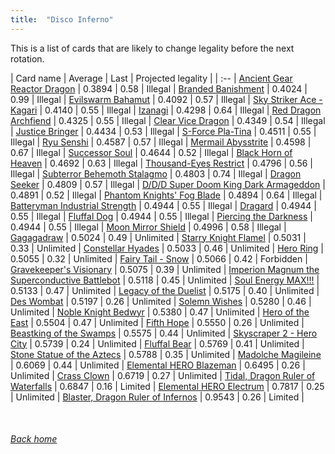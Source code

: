 ```yaml
---
title:  "Disco Inferno"
---
```


This is a list of cards that are likely to change legality before the next rotation.

| Card name | Average | Last | Projected legality |
| :-- |
[Ancient Gear Reactor Dragon](https://db.ygoprodeck.com/card/?search=Ancient%20Gear%20Reactor%20Dragon) | 0.3894 | 0.58 | Illegal |
[Branded Banishment](https://db.ygoprodeck.com/card/?search=Branded%20Banishment) | 0.4024 | 0.99 | Illegal |
[Evilswarm Bahamut](https://db.ygoprodeck.com/card/?search=Evilswarm%20Bahamut) | 0.4092 | 0.57 | Illegal |
[Sky Striker Ace - Kagari](https://db.ygoprodeck.com/card/?search=Sky%20Striker%20Ace%20-%20Kagari) | 0.4140 | 0.55 | Illegal |
[Izanagi](https://db.ygoprodeck.com/card/?search=Izanagi) | 0.4298 | 0.64 | Illegal |
[Red Dragon Archfiend](https://db.ygoprodeck.com/card/?search=Red%20Dragon%20Archfiend) | 0.4325 | 0.55 | Illegal |
[Clear Vice Dragon](https://db.ygoprodeck.com/card/?search=Clear%20Vice%20Dragon) | 0.4349 | 0.54 | Illegal |
[Justice Bringer](https://db.ygoprodeck.com/card/?search=Justice%20Bringer) | 0.4434 | 0.53 | Illegal |
[S-Force Pla-Tina](https://db.ygoprodeck.com/card/?search=S-Force%20Pla-Tina) | 0.4511 | 0.55 | Illegal |
[Ryu Senshi](https://db.ygoprodeck.com/card/?search=Ryu%20Senshi) | 0.4587 | 0.57 | Illegal |
[Mermail Abysstrite](https://db.ygoprodeck.com/card/?search=Mermail%20Abysstrite) | 0.4598 | 0.67 | Illegal |
[Successor Soul](https://db.ygoprodeck.com/card/?search=Successor%20Soul) | 0.4644 | 0.52 | Illegal |
[Black Horn of Heaven](https://db.ygoprodeck.com/card/?search=Black%20Horn%20of%20Heaven) | 0.4692 | 0.63 | Illegal |
[Thousand-Eyes Restrict](https://db.ygoprodeck.com/card/?search=Thousand-Eyes%20Restrict) | 0.4796 | 0.56 | Illegal |
[Subterror Behemoth Stalagmo](https://db.ygoprodeck.com/card/?search=Subterror%20Behemoth%20Stalagmo) | 0.4803 | 0.74 | Illegal |
[Dragon Seeker](https://db.ygoprodeck.com/card/?search=Dragon%20Seeker) | 0.4809 | 0.57 | Illegal |
[D/D/D Super Doom King Dark Armageddon](https://db.ygoprodeck.com/card/?search=D/D/D%20Super%20Doom%20King%20Dark%20Armageddon) | 0.4891 | 0.52 | Illegal |
[Phantom Knights' Fog Blade](https://db.ygoprodeck.com/card/?search=Phantom%20Knights'%20Fog%20Blade) | 0.4894 | 0.64 | Illegal |
[Batteryman Industrial Strength](https://db.ygoprodeck.com/card/?search=Batteryman%20Industrial%20Strength) | 0.4944 | 0.55 | Illegal |
[Dragard](https://db.ygoprodeck.com/card/?search=Dragard) | 0.4944 | 0.55 | Illegal |
[Fluffal Dog](https://db.ygoprodeck.com/card/?search=Fluffal%20Dog) | 0.4944 | 0.55 | Illegal |
[Piercing the Darkness](https://db.ygoprodeck.com/card/?search=Piercing%20the%20Darkness) | 0.4944 | 0.55 | Illegal |
[Moon Mirror Shield](https://db.ygoprodeck.com/card/?search=Moon%20Mirror%20Shield) | 0.4996 | 0.58 | Illegal |
[Gagagadraw](https://db.ygoprodeck.com/card/?search=Gagagadraw) | 0.5024 | 0.49 | Unlimited |
[Starry Knight Flamel](https://db.ygoprodeck.com/card/?search=Starry%20Knight%20Flamel) | 0.5031 | 0.33 | Unlimited |
[Constellar Hyades](https://db.ygoprodeck.com/card/?search=Constellar%20Hyades) | 0.5033 | 0.46 | Unlimited |
[Hero Ring](https://db.ygoprodeck.com/card/?search=Hero%20Ring) | 0.5055 | 0.32 | Unlimited |
[Fairy Tail - Snow](https://db.ygoprodeck.com/card/?search=Fairy%20Tail%20-%20Snow) | 0.5066 | 0.42 | Forbidden |
[Gravekeeper's Visionary](https://db.ygoprodeck.com/card/?search=Gravekeeper's%20Visionary) | 0.5075 | 0.39 | Unlimited |
[Imperion Magnum the Superconductive Battlebot](https://db.ygoprodeck.com/card/?search=Imperion%20Magnum%20the%20Superconductive%20Battlebot) | 0.5118 | 0.45 | Unlimited |
[Soul Energy MAX!!!](https://db.ygoprodeck.com/card/?search=Soul%20Energy%20MAX!!!) | 0.5133 | 0.47 | Unlimited |
[Legacy of the Duelist](https://db.ygoprodeck.com/card/?search=Legacy%20of%20the%20Duelist) | 0.5175 | 0.40 | Unlimited |
[Des Wombat](https://db.ygoprodeck.com/card/?search=Des%20Wombat) | 0.5197 | 0.26 | Unlimited |
[Solemn Wishes](https://db.ygoprodeck.com/card/?search=Solemn%20Wishes) | 0.5280 | 0.46 | Unlimited |
[Noble Knight Bedwyr](https://db.ygoprodeck.com/card/?search=Noble%20Knight%20Bedwyr) | 0.5380 | 0.47 | Unlimited |
[Hero of the East](https://db.ygoprodeck.com/card/?search=Hero%20of%20the%20East) | 0.5504 | 0.47 | Unlimited |
[Fifth Hope](https://db.ygoprodeck.com/card/?search=Fifth%20Hope) | 0.5550 | 0.26 | Unlimited |
[Beastking of the Swamps](https://db.ygoprodeck.com/card/?search=Beastking%20of%20the%20Swamps) | 0.5575 | 0.44 | Unlimited |
[Skyscraper 2 - Hero City](https://db.ygoprodeck.com/card/?search=Skyscraper%202%20-%20Hero%20City) | 0.5739 | 0.24 | Unlimited |
[Fluffal Bear](https://db.ygoprodeck.com/card/?search=Fluffal%20Bear) | 0.5769 | 0.41 | Unlimited |
[Stone Statue of the Aztecs](https://db.ygoprodeck.com/card/?search=Stone%20Statue%20of%20the%20Aztecs) | 0.5788 | 0.35 | Unlimited |
[Madolche Magileine](https://db.ygoprodeck.com/card/?search=Madolche%20Magileine) | 0.6069 | 0.44 | Unlimited |
[Elemental HERO Blazeman](https://db.ygoprodeck.com/card/?search=Elemental%20HERO%20Blazeman) | 0.6495 | 0.26 | Unlimited |
[Crass Clown](https://db.ygoprodeck.com/card/?search=Crass%20Clown) | 0.6719 | 0.27 | Unlimited |
[Tidal, Dragon Ruler of Waterfalls](https://db.ygoprodeck.com/card/?search=Tidal,%20Dragon%20Ruler%20of%20Waterfalls) | 0.6847 | 0.16 | Limited |
[Elemental HERO Electrum](https://db.ygoprodeck.com/card/?search=Elemental%20HERO%20Electrum) | 0.7817 | 0.25 | Unlimited |
[Blaster, Dragon Ruler of Infernos](https://db.ygoprodeck.com/card/?search=Blaster,%20Dragon%20Ruler%20of%20Infernos) | 0.9543 | 0.26 | Limited |

<br>

###### [Back home](index)